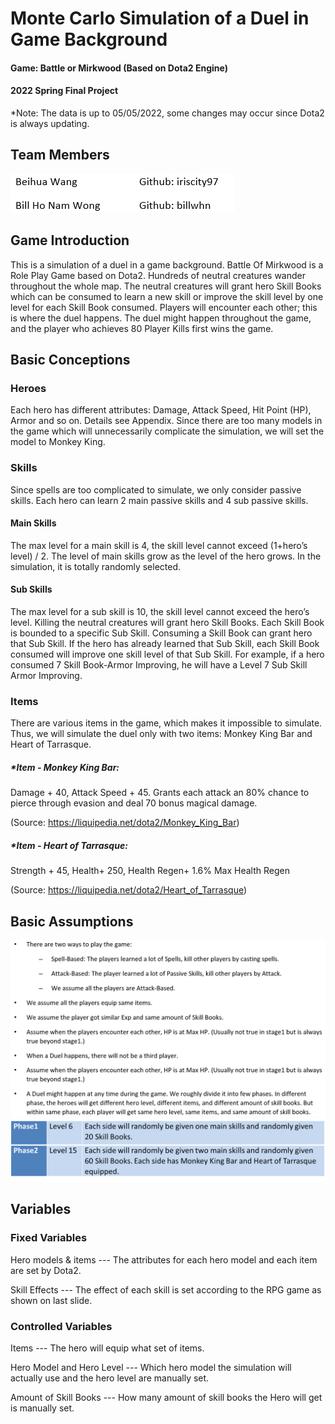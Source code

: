 # Monte Carlo Simulation of a Duel in Game Background
#### Game: Battle or Mirkwood (Based on Dota2 Engine)
#### 2022 Spring Final Project
*Note: The data is up to 05/05/2022, some changes may occur since Dota2 is always updating.
## Team Members
![img_3.png](img_3.png)
## Game Introduction
This is a simulation of a duel in a game background.
Battle Of Mirkwood is a Role Play Game based on Dota2. Hundreds of neutral creatures wander throughout the whole map. The neutral creatures will grant hero Skill Books which can be consumed to learn a new skill or improve the skill level by one level for each Skill Book consumed.
Players will encounter each other; this is where the duel happens. The duel might happen throughout the game, and the player who achieves 80 Player Kills first wins the game.
## Basic Conceptions
### Heroes
Each hero has different attributes: Damage, Attack Speed, Hit Point (HP), Armor and so on. Details see Appendix. 
Since there are too many models in the game which will unnecessarily complicate the simulation, we will set the model to Monkey King.
### Skills
Since spells are too complicated to simulate, we only consider passive skills. Each hero can learn 2 main passive skills and 4 sub passive skills.
#### Main Skills
The max level for a main skill is 4, the skill level cannot exceed (1+hero’s level) / 2.
The level of main skills grow as the level of the hero grows.
In the simulation, it is totally randomly selected.
#### Sub Skills
The max level for a sub skill is 10, the skill level cannot exceed the hero’s level.
Killing the neutral creatures will grant hero Skill Books. Each Skill Book is bounded to a specific Sub Skill. Consuming a Skill Book can grant hero that Sub Skill. If the hero has already learned that Sub Skill, each Skill Book consumed will improve one skill level of that Sub Skill.
For example, if a hero consumed 7 Skill Book-Armor Improving, he will have a Level 7 Sub Skill Armor Improving.
### Items
There are various items in the game, which makes it impossible to simulate. Thus, we will simulate the duel only with two items: Monkey King Bar and Heart of Tarrasque.
##### *Item - Monkey King Bar:
Damage + 40, Attack Speed + 45. Grants each attack an 80% chance to pierce through evasion and deal 70 bonus magical damage.

(Source: https://liquipedia.net/dota2/Monkey_King_Bar)
##### *Item - Heart of Tarrasque:
Strength + 45, Health+ 250, Health Regen+ 1.6% Max Health Regen

(Source: https://liquipedia.net/dota2/Heart_of_Tarrasque)
## Basic Assumptions
![img_1.png](img_1.png)
![img_4.png](img_4.png)
## Variables
### Fixed Variables
Hero models & items ---
The attributes for each hero model and each item are set by Dota2.

Skill Effects ---
The effect of each skill is set according to the RPG game as shown on last slide.
### Controlled Variables
Items ---
The hero will equip what set of items.

Hero Model and Hero Level --- 
Which hero model the simulation will actually use and the hero level are manually set.

Amount of Skill Books ---
How many amount of skill books the Hero will get is manually set.